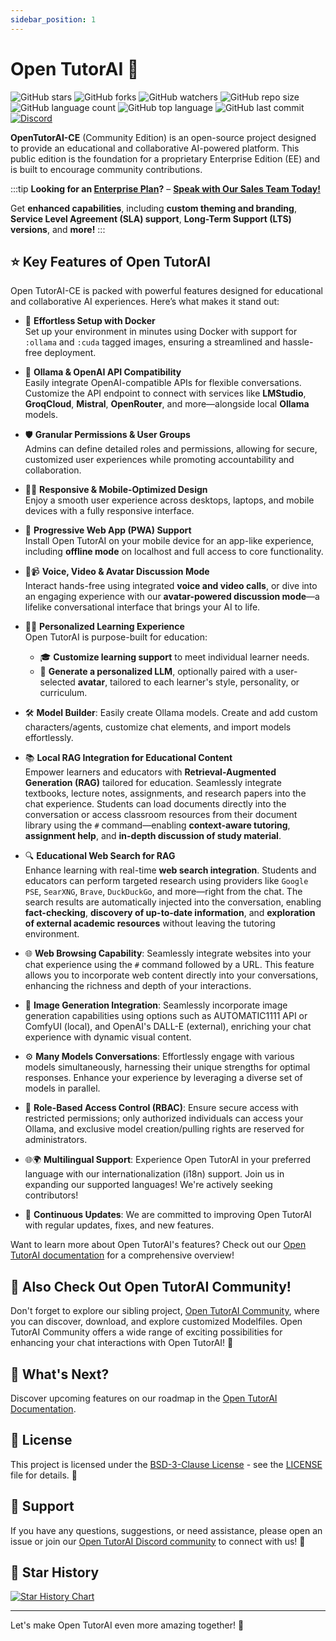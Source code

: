 ```yaml
---
sidebar_position: 1
---
```


# Open TutorAI 👋

![GitHub stars](https://img.shields.io/github/stars/R2D-dev/open-tutor-ai-CE?style=social)
![GitHub forks](https://img.shields.io/github/forks/R2D-dev/open-tutor-ai-CE?style=social)
![GitHub watchers](https://img.shields.io/github/watchers/R2D-dev/open-tutor-ai-CE?style=social)
![GitHub repo size](https://img.shields.io/github/repo-size/R2D-dev/open-tutor-ai-CE)
![GitHub language count](https://img.shields.io/github/languages/count/R2D-dev/open-tutor-ai-CE)
![GitHub top language](https://img.shields.io/github/languages/top/R2D-dev/open-tutor-ai-CE)
![GitHub last commit](https://img.shields.io/github/last-commit/R2D-dev/open-tutor-ai-CE)
[![Discord](https://img.shields.io/badge/Discord-Open_TutorAI-blue?logo=discord&logoColor=white)](https://discord.gg/BTQtE2deEm)


**OpenTutorAI-CE** (Community Edition) is an open-source project designed to provide an educational and collaborative AI-powered platform. This public edition is the foundation for a proprietary Enterprise Edition (EE) and is built to encourage community contributions.

:::tip
  **Looking for an [Enterprise Plan](https://opentutorai.com)?** – **[Speak with Our Sales Team Today!](mailto:sales@oepntutorai.com)**

  Get **enhanced capabilities**, including **custom theming and branding**, **Service Level Agreement (SLA) support**, **Long-Term Support (LTS) versions**, and **more!**
:::

## ⭐ Key Features of Open TutorAI

Open TutorAI-CE is packed with powerful features designed for educational and collaborative AI experiences. Here’s what makes it stand out:

- 🚀 **Effortless Setup with Docker**  
  Set up your environment in minutes using Docker with support for `:ollama` and `:cuda` tagged images, ensuring a streamlined and hassle-free deployment.

- 🤖 **Ollama & OpenAI API Compatibility**  
  Easily integrate OpenAI-compatible APIs for flexible conversations. Customize the API endpoint to connect with services like **LMStudio**, **GroqCloud**, **Mistral**, **OpenRouter**, and more—alongside local **Ollama** models.

- 🛡️ **Granular Permissions & User Groups**  
  Admins can define detailed roles and permissions, allowing for secure, customized user experiences while promoting accountability and collaboration.

- 🧑‍💻 **Responsive & Mobile-Optimized Design**  
  Enjoy a smooth user experience across desktops, laptops, and mobile devices with a fully responsive interface.

- 📱 **Progressive Web App (PWA) Support**  
  Install Open TutorAI on your mobile device for an app-like experience, including **offline mode** on localhost and full access to core functionality.

- 🎤📹 **Voice, Video & Avatar Discussion Mode**  
  Interact hands-free using integrated **voice and video calls**, or dive into an engaging experience with our **avatar-powered discussion mode**—a lifelike conversational interface that brings your AI to life.

- 🧑‍🏫 **Personalized Learning Experience**  
  Open TutorAI is purpose-built for education:  
  - 🎓 **Customize learning support** to meet individual learner needs.  
  - 🧠 **Generate a personalized LLM**, optionally paired with a user-selected **avatar**, tailored to each learner's style, personality, or curriculum.

- 🛠️ **Model Builder**: Easily create Ollama models. Create and add custom characters/agents, customize chat elements, and import models effortlessly.

- 📚 **Local RAG Integration for Educational Content**  
  Empower learners and educators with **Retrieval-Augmented Generation (RAG)** tailored for education. Seamlessly integrate textbooks, lecture notes, assignments, and research papers into the chat experience. Students can load documents directly into the conversation or access classroom resources from their document library using the `#` command—enabling **context-aware tutoring**, **assignment help**, and **in-depth discussion of study material**.
  
- 🔍 **Educational Web Search for RAG**  
  Enhance learning with real-time **web search integration**. Students and educators can perform targeted research using providers like `Google PSE`, `SearXNG`, `Brave`, `DuckDuckGo`, and more—right from the chat. The search results are automatically injected into the conversation, enabling **fact-checking**, **discovery of up-to-date information**, and **exploration of external academic resources** without leaving the tutoring environment.

- 🌐 **Web Browsing Capability**: Seamlessly integrate websites into your chat experience using the `#` command followed by a URL. This feature allows you to incorporate web content directly into your conversations, enhancing the richness and depth of your interactions.

- 🎨 **Image Generation Integration**: Seamlessly incorporate image generation capabilities using options such as AUTOMATIC1111 API or ComfyUI (local), and OpenAI's DALL-E (external), enriching your chat experience with dynamic visual content.

- ⚙️ **Many Models Conversations**: Effortlessly engage with various models simultaneously, harnessing their unique strengths for optimal responses. Enhance your experience by leveraging a diverse set of models in parallel.

- 🔐 **Role-Based Access Control (RBAC)**: Ensure secure access with restricted permissions; only authorized individuals can access your Ollama, and exclusive model creation/pulling rights are reserved for administrators.

- 🌐🌍 **Multilingual Support**: Experience Open TutorAI in your preferred language with our internationalization (i18n) support. Join us in expanding our supported languages! We're actively seeking contributors!

- 🌟 **Continuous Updates**: We are committed to improving Open TutorAI with regular updates, fixes, and new features.

Want to learn more about Open TutorAI's features? Check out our [Open TutorAI documentation](https://opentutorai.com/docs/intro) for a comprehensive overview!

## 🔗 Also Check Out Open TutorAI Community!

Don't forget to explore our sibling project, [Open TutorAI Community](https://discord.gg/BTQtE2deEm), where you can discover, download, and explore customized Modelfiles. Open TutorAI Community offers a wide range of exciting possibilities for enhancing your chat interactions with Open TutorAI! 🚀

## 🌟 What's Next? 

Discover upcoming features on our roadmap in the [Open TutorAI Documentation](https://opentutorai.com/docs/roadmap).

## 📜 License 

This project is licensed under the [BSD-3-Clause License](LICENSE) - see the [LICENSE](LICENSE) file for details. 📄

## 💬 Support 

If you have any questions, suggestions, or need assistance, please open an issue or join our
[Open TutorAI Discord community](https://discord.gg/BTQtE2deEm) to connect with us! 🤝

## 🌟 Star History

<a href="https://star-history.com/#open-tutorai/open-tutorai&Date">
  <picture>
    <source media="(prefers-color-scheme: dark)" srcset="https://api.star-history.com/svg?repos=open-tutorai/open-tutorai&type=Date&theme=dark" />
    <source media="(prefers-color-scheme: light)" srcset="https://api.star-history.com/svg?repos=open-tutorai/open-tutorai&type=Date" />
    <img alt="Star History Chart" src="https://api.star-history.com/svg?repos=open-tutorai/open-tutorai&type=Date" />
  </picture>
</a>

---

Let's make Open TutorAI even more amazing together! 💪
